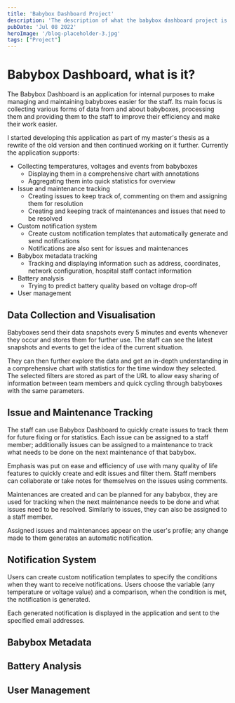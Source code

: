```yaml
---
title: 'Babybox Dashboard Project'
description: 'The description of what the babybox dashboard project is and what the application can do.'
pubDate: 'Jul 08 2022'
heroImage: '/blog-placeholder-3.jpg'
tags: ["Project"]
---
```


# Babybox Dashboard, what is it?

The Babybox Dashboard is an application for internal purposes to make managing and maintaining babyboxes easier for the staff. Its main focus is collecting various forms of data from and about babyboxes, processing them and providing them to the staff to improve their efficiency and make their work easier.

I started developing this application as part of my master's thesis as a rewrite of the old version and then continued working on it further. Currently the application supports:
- Collecting temperatures, voltages and events from babyboxes
  - Displaying them in a comprehensive chart with annotations
  - Aggregating them into quick statistics for overview
- Issue and maintenance tracking
  - Creating issues to keep track of, commenting on them and assigning them for resolution
  - Creating and keeping track of maintenances and issues that need to be resolved
- Custom notification system
  - Create custom notification templates that automatically generate and send notifications
  - Notifications are also sent for issues and maintenances
- Babybox metadata tracking
  - Tracking and displaying information such as address, coordinates, network configuration, hospital staff contact information
- Battery analysis
  - Trying to predict battery quality based on voltage drop-off
- User management

## Data Collection and Visualisation

Babyboxes send their data snapshots every 5 minutes and events whenever they occur and stores them for further use. The staff can see the latest snapshots and events to get the idea of the current situation.

They can then further explore the data and get an in-depth understanding in a comprehensive chart with statistics for the time window they selected. The selected filters are stored as part of the URL to allow easy sharing of information between team members and quick cycling through babyboxes with the same parameters.

## Issue and Maintenance Tracking

The staff can use Babybox Dashboard to quickly create issues to track them for future fixing or for statistics. Each issue can be assigned to a staff member; additionally issues can be assigned to a maintenance to track what needs to be done on the next maintenance of that babybox.

Emphasis was put on ease and efficiency of use with many quality of life features to quickly create and edit issues and filter them. Staff members can collaborate or take notes for themselves on the issues using comments.


Maintenances are created and can be planned for any babybox, they are used for tracking when the next maintenance needs to be done and what issues need to be resolved. Similarly to issues, they can also be assigned to a staff member.

Assigned issues and maintenances appear on the user's profile; any change made to them generates an automatic notification.

## Notification System

Users can create custom notification templates to specify the conditions when they want to receive notifications. Users choose the variable (any temperature or voltage value) and a comparison, when the condition is met, the notification is generated.

Each generated notification is displayed in the application and sent to the specified email addresses.

## Babybox Metadata



## Battery Analysis

## User Management